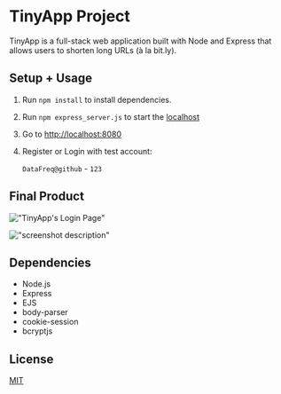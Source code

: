 # TinyApp Project

TinyApp is a full-stack web application built with Node and Express that allows users to shorten long URLs (à la bit.ly).

## Setup + Usage

1. Run `npm install` to install dependencies.
2. Run `npm express_server.js` to start the [localhost](http://localhost:8080)
3. Go to [http://localhost:8080](http://localhost:8080)
4. Register or Login with test account:

   `DataFreq@github` - `123`

## Final Product

!["TinyApp's Login Page"]()

!["screenshot description"]()

## Dependencies
- Node.js
- Express
- EJS
- body-parser
- cookie-session
- bcryptjs

## License
[MIT](https://choosealicense.com/licenses/mit/)